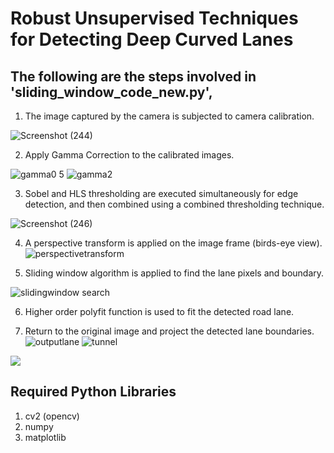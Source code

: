 # Robust Unsupervised Techniques for Detecting Deep Curved Lanes

## The following are the steps involved in 'sliding_window_code_new.py',
1. The image captured by the camera is subjected to camera calibration.

![Screenshot (244)](https://user-images.githubusercontent.com/63741335/126901487-9d09a6b8-1d9d-4cc0-b4d5-72bd219858a4.png)

2. Apply Gamma Correction to the calibrated images.

![gamma0 5](https://user-images.githubusercontent.com/63741335/126901677-3883546c-cc14-402d-8642-fbf9c39dc723.jpeg)
![gamma2](https://user-images.githubusercontent.com/63741335/126901679-75c49b55-1b11-4224-9063-4931e82f6322.jpeg)

3. Sobel and HLS thresholding are executed simultaneously for edge detection, and then combined using a combined thresholding technique.

![Screenshot (246)](https://user-images.githubusercontent.com/63741335/126901988-061fe0d2-1e6a-40aa-a4c7-24f5235477c5.png)
 

4.  A perspective transform is applied on the image frame (birds-eye view).
![perspectivetransform](https://user-images.githubusercontent.com/63741335/126901757-eb5525a7-c534-4eab-ad2f-e2b5d08c8737.png)
 

5. Sliding window algorithm is applied to find the lane pixels and boundary.

![slidingwindow search](https://user-images.githubusercontent.com/63741335/126900401-94cd6a75-8247-4dba-94c9-ae2149711cd9.png)

6. Higher order polyfit function is used to fit the detected road lane. 

7. Return to the original image and project the detected lane boundaries.
![outputlane](https://user-images.githubusercontent.com/63741335/127209704-cd8a52a4-36e7-4cbe-8a0a-7716ba90f09f.png)
![tunnel](https://user-images.githubusercontent.com/63741335/127211001-79be8d02-0ebe-43ff-a5c3-07399b7c7d0f.jpg)

 
![](/images/3.png)
## Required Python Libraries
1. cv2 (opencv)
2. numpy
3. matplotlib

